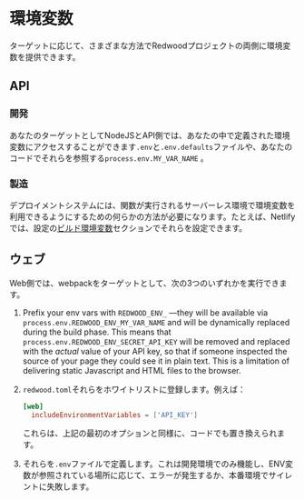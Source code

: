 # 環境変数

ターゲットに応じて、さまざまな方法でRedwoodプロジェクトの両側に環境変数を提供できます。

## API

### 開発

あなたのターゲットとしてNodeJSとAPI側では、あなたの中で定義された環境変数にアクセスすることができます`.env`と`.env.defaults`ファイルや、あなたのコードでそれらを参照する`process.env.MY_VAR_NAME` 。

### 製造

デプロイメントシステムには、関数が実行されるサーバーレス環境で環境変数を利用できるようにするための何らかの方法が必要になります。たとえば、Netlifyでは、設定の[ビルド環境変数](https://docs.netlify.com/configure-builds/environment-variables/)セクションでそれらを設定できます。

## ウェブ

Web側では、webpackをターゲットとして、次の3つのいずれかを実行できます。

1. Prefix your env vars with `REDWOOD_ENV_` —they will be available via `process.env.REDWOOD_ENV_MY_VAR_NAME` and will be dynamically replaced during the build phase. This means that `process.env.REDWOOD_ENV_SECRET_API_KEY` will be removed and replaced with the *actual* value of your API key, so that if someone inspected the source of your page they could see it in plain text. This is a limitation of delivering static Javascript and HTML files to the browser.

2. `redwood.toml`それらをホワイトリストに登録します。例えば：

    ```toml
    [web]
      includeEnvironmentVariables = ['API_KEY']
    ```

    これらは、上記の最初のオプションと同様に、コードでも置き換えられます。

3. それらを`.env`ファイルで定義します。これは開発環境でのみ機能し、ENV変数が参照されている場所に応じて、エラーが発生するか、本番環境でサイレントに失敗します。
